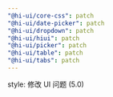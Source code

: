 ```yaml
---
"@hi-ui/core-css": patch
"@hi-ui/date-picker": patch
"@hi-ui/dropdown": patch
"@hi-ui/hiui": patch
"@hi-ui/picker": patch
"@hi-ui/table": patch
"@hi-ui/tabs": patch
---
```


style: 修改 UI 问题 (5.0)
